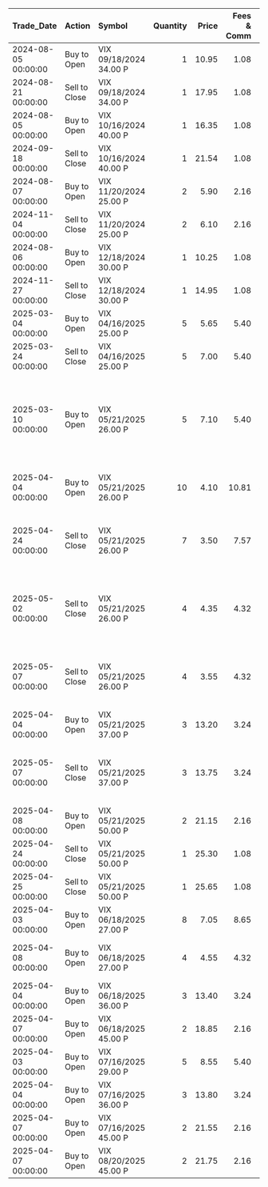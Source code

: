 | Trade_Date          | Action        | Symbol                 |   Quantity |   Price |   Fees & Comm |   Amount |   VIX_Level | Comments                                                                                 |
|:--------------------|:--------------|:-----------------------|-----------:|--------:|--------------:|---------:|------------:|:-----------------------------------------------------------------------------------------|
| 2024-08-05 00:00:00 | Buy to Open   | VIX 09/18/2024 34.00 P |          1 |   10.95 |          1.08 |  1096.08 |      nan    | nan                                                                                      |
| 2024-08-21 00:00:00 | Sell to Close | VIX 09/18/2024 34.00 P |          1 |   17.95 |          1.08 |  1793.92 |      nan    | nan                                                                                      |
| 2024-08-05 00:00:00 | Buy to Open   | VIX 10/16/2024 40.00 P |          1 |   16.35 |          1.08 |  1636.08 |      nan    | nan                                                                                      |
| 2024-09-18 00:00:00 | Sell to Close | VIX 10/16/2024 40.00 P |          1 |   21.54 |          1.08 |  2152.92 |      nan    | nan                                                                                      |
| 2024-08-07 00:00:00 | Buy to Open   | VIX 11/20/2024 25.00 P |          2 |    5.90 |          2.16 |  1182.16 |      nan    | nan                                                                                      |
| 2024-11-04 00:00:00 | Sell to Close | VIX 11/20/2024 25.00 P |          2 |    6.10 |          2.16 |  1217.84 |      nan    | nan                                                                                      |
| 2024-08-06 00:00:00 | Buy to Open   | VIX 12/18/2024 30.00 P |          1 |   10.25 |          1.08 |  1026.08 |      nan    | nan                                                                                      |
| 2024-11-27 00:00:00 | Sell to Close | VIX 12/18/2024 30.00 P |          1 |   14.95 |          1.08 |  1493.92 |      nan    | nan                                                                                      |
| 2025-03-04 00:00:00 | Buy to Open   | VIX 04/16/2025 25.00 P |          5 |    5.65 |          5.40 |  2830.40 |      nan    | nan                                                                                      |
| 2025-03-24 00:00:00 | Sell to Close | VIX 04/16/2025 25.00 P |          5 |    7.00 |          5.40 |  3494.60 |      nan    | nan                                                                                      |
| 2025-03-10 00:00:00 | Buy to Open   | VIX 05/21/2025 26.00 P |          5 |    7.10 |          5.40 |  3555.40 |      nan    | Missed opportunity to close position for 20% profit before vol spike in early April 2025 |
| 2025-04-04 00:00:00 | Buy to Open   | VIX 05/21/2025 26.00 P |         10 |    4.10 |         10.81 |  4110.81 |      nan    | Averaged down on existing position                                                       |
| 2025-04-24 00:00:00 | Sell to Close | VIX 05/21/2025 26.00 P |          7 |    3.50 |          7.57 |  2442.43 |      nan    | Sold half of position due to vol spike concerns and theta                                |
| 2025-05-02 00:00:00 | Sell to Close | VIX 05/21/2025 26.00 P |          4 |    4.35 |          4.32 |  1735.68 |      nan    | Sold half of remaining position due to vol spike concerns and theta                      |
| 2025-05-07 00:00:00 | Sell to Close | VIX 05/21/2025 26.00 P |          4 |    3.55 |          4.32 |  1415.68 |       24.47 | Closed position ahead of Fed’s (Powell’s) comments                                       |
| 2025-04-04 00:00:00 | Buy to Open   | VIX 05/21/2025 37.00 P |          3 |   13.20 |          3.24 |  3963.24 |      nan    | nan                                                                                      |
| 2025-05-07 00:00:00 | Sell to Close | VIX 05/21/2025 37.00 P |          3 |   13.75 |          3.24 |  4121.76 |       24.51 | Closed position ahead of Fed’s (Powell’s) comments                                       |
| 2025-04-08 00:00:00 | Buy to Open   | VIX 05/21/2025 50.00 P |          2 |   21.15 |          2.16 |  4232.16 |      nan    | nan                                                                                      |
| 2025-04-24 00:00:00 | Sell to Close | VIX 05/21/2025 50.00 P |          1 |   25.30 |          1.08 |  2528.92 |      nan    | nan                                                                                      |
| 2025-04-25 00:00:00 | Sell to Close | VIX 05/21/2025 50.00 P |          1 |   25.65 |          1.08 |  2563.92 |      nan    | nan                                                                                      |
| 2025-04-03 00:00:00 | Buy to Open   | VIX 06/18/2025 27.00 P |          8 |    7.05 |          8.65 |  5648.65 |      nan    | nan                                                                                      |
| 2025-04-08 00:00:00 | Buy to Open   | VIX 06/18/2025 27.00 P |          4 |    4.55 |          4.32 |  1824.32 |      nan    | Averaged down on existing position                                                       |
| 2025-04-04 00:00:00 | Buy to Open   | VIX 06/18/2025 36.00 P |          3 |   13.40 |          3.24 |  4023.24 |      nan    | nan                                                                                      |
| 2025-04-07 00:00:00 | Buy to Open   | VIX 06/18/2025 45.00 P |          2 |   18.85 |          2.16 |  3772.16 |      nan    | nan                                                                                      |
| 2025-04-03 00:00:00 | Buy to Open   | VIX 07/16/2025 29.00 P |          5 |    8.55 |          5.40 |  4280.40 |      nan    | nan                                                                                      |
| 2025-04-04 00:00:00 | Buy to Open   | VIX 07/16/2025 36.00 P |          3 |   13.80 |          3.24 |  4143.24 |      nan    | nan                                                                                      |
| 2025-04-07 00:00:00 | Buy to Open   | VIX 07/16/2025 45.00 P |          2 |   21.55 |          2.16 |  4312.16 |      nan    | nan                                                                                      |
| 2025-04-07 00:00:00 | Buy to Open   | VIX 08/20/2025 45.00 P |          2 |   21.75 |          2.16 |  4352.16 |      nan    | nan                                                                                      |